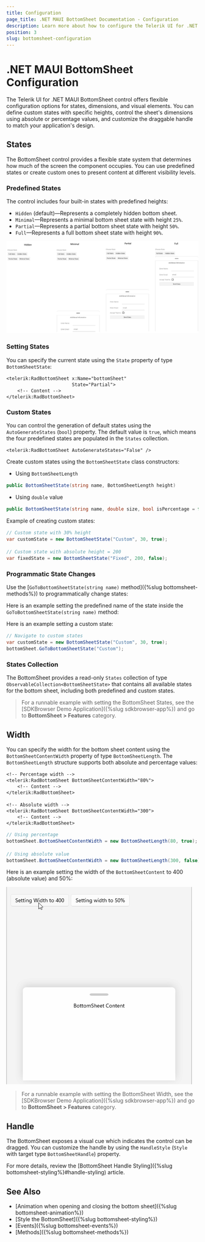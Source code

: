 ```yaml
---
title: Configuration
page_title: .NET MAUI BottomSheet Documentation - Configuration
description: Learn more about how to configure the Telerik UI for .NET MAUI BottomSheet control.
position: 3
slug: bottomsheet-configuration
---
```


# .NET MAUI BottomSheet Configuration

The Telerik UI for .NET MAUI BottomSheet control offers flexible configuration options for states, dimensions, and visual elements. You can define custom states with specific heights, control the sheet's dimensions using absolute or percentage values, and customize the draggable handle to match your application's design.

## States

The BottomSheet control provides a flexible state system that determines how much of the screen the component occupies. You can use predefined states or create custom ones to present content at different visibility levels.

### Predefined States

The control includes four built-in states with predefined heights:

* `Hidden` (default)&mdash;Represents a completely hidden bottom sheet.
* `Minimal`&mdash;Represents a minimal bottom sheet state with height `25%`.
* `Partial`&mdash;Represents a partial bottom sheet state with height `50%`.
* `Full`&mdash;Represents a full bottom sheet state with height `90%`.

![.NET MAUI BottomSheet States](images/bottomsheet-states.png "BottomSheet States")

### Setting States

You can specify the current state using the `State` property of type `BottomSheetState`:

```xaml
<telerik:RadBottomSheet x:Name="bottomSheet" 
                        State="Partial">
    <!-- Content -->
</telerik:RadBottomSheet>
```

### Custom States

You can control the generation of default states using the `AutoGenerateStates` (`bool`) property. The default value is `true`, which means the four predefined states are populated in the `States` collection.

```xaml
<telerik:RadBottomSheet AutoGenerateStates="False" />
```

Create custom states using the `BottomSheetState` class constructors:

* Using `BottomSheetLength`

```csharp
public BottomSheetState(string name, BottomSheetLength height)
```

* Using `double` value

```csharp
public BottomSheetState(string name, double size, bool isPercentage = false)
```

Example of creating custom states:

```csharp
// Custom state with 30% height
var customState = new BottomSheetState("Custom", 30, true);

// Custom state with absolute height = 200
var fixedState = new BottomSheetState("Fixed", 200, false);
```

### Programmatic State Changes

Use the [`GoToBottomSheetState(string name)` method]({%slug bottomsheet-methods%}) to programmatically change states:

Here is an example setting the predefined name of the state inside the `GoToBottomSheetState(string name)` method:

<snippet id='open-bottomsheet-view' />

Here is an example setting a custom state:

```csharp
// Navigate to custom states
var customState = new BottomSheetState("Custom", 30, true);
bottomSheet.GoToBottomSheetState("Custom");
```

### States Collection

The BottomSheet provides a read-only `States` collection of type `ObservableCollection<BottomSheetState>` that contains all available states for the bottom sheet, including both predefined and custom states.

> For a runnable example with setting the BottomSheet States, see the [SDKBrowser Demo Application]({%slug sdkbrowser-app%}) and go to **BottomSheet > Features** category.

## Width

You can specify the width for the bottom sheet content using the `BottomSheetContentWidth` property of type `BottomSheetLength`. The `BottomSheetLength` structure supports both absolute and percentage values:

```xaml
<!-- Percentage width -->
<telerik:RadBottomSheet BottomSheetContentWidth="80%">
    <!-- Content -->
</telerik:RadBottomSheet>

<!-- Absolute width -->
<telerik:RadBottomSheet BottomSheetContentWidth="300">
    <!-- Content -->
</telerik:RadBottomSheet>
```
```csharp
// Using percentage
bottomSheet.BottomSheetContentWidth = new BottomSheetLength(80, true);

// Using absolute value
bottomSheet.BottomSheetContentWidth = new BottomSheetLength(300, false);
```

Here is an example setting the width of the `BottomSheetContent` to 400 (absolute value) and 50%:

![.NET MAUI BottomSheet width](images/bottomsheet-width.gif)

> For a runnable example with setting the BottomSheet Width, see the [SDKBrowser Demo Application]({%slug sdkbrowser-app%}) and go to **BottomSheet > Features** category.

## Handle

The BottomSheet exposes a visual cue which indicates the control can be dragged. You can customize the handle by using the `HandleStyle` (`Style` with target type `BottomSheetHandle`) property.

For more details, review the [BottomSheet Handle Styling]({%slug bottomsheet-styling%}#handle-styling) article.

## See Also

- [Animation when opening and closing the bottom sheet]({%slug bottomsheet-animation%})
- [Style the BottomSheet]({%slug bottomsheet-styling%})
- [Events]({%slug bottomsheet-events%})
- [Methods]({%slug bottomsheet-methods%})